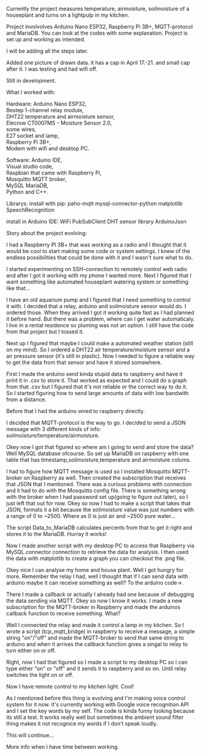 Currently the project measures temperature, airmoisture, soilmoisture of a houseplant and turns on a lightpulp in my kitchen.

Project involvolves Arduino Nano ESP32, Raspberry Pi 3B+, MQTT-protocol and MariaDB.
You can look at the codes with some explanation.
Project is set up and working as intended.

I will be adding all the steps later.

Added one picture of drawn data. it has a cap in April 17.-21. and small cap after it. I was testing and had wifi off.

Still in development. 

What I worked with:

Hardware:
Arduino Nano ESP32,  
Bestep 1-channel relay module,  
DHT22 temperature and airmoisture sensor,  
Elecrow CT0007MS - Moisture Sensor 2.0,  
some wires,  
E27 socket and lamp,  
Raspberry Pi 3B+,  
Modem with wifi 
and desktop PC.

Software:
Arduino IDE,  
Visual studio code,  
Raspbian that came with Raspberry Pi,  
Mosquitto MQTT broker,  
MySQL MariaDB,  
Python and C++.  

Librarys:
install with pip:
paho-mqtt
mysql-connector-python
matplotlib
SpeechRecognition

install in Arduino IDE:
WiFi
PubSubClient
DHT sensor library
ArduinoJson



Story about the project evolving:

I had a Raspberry PI 3B+ that was working as a radio and I thought that it would be cool to start making some code or system settings. I knew of the endless possibilities that could be done with it and I wasn't sure what to do.

 I started experimenting on SSH-connection to remotely control web radio and after I got it working with my phone I wanted more. Next I figured that I want something like automated houseplant watering system or something like that... 

I have an old aquarium pump and I figured that I need something to control it with. I decided that a relay, arduino and soilmoisture sensor would do. I ordered those. When they arrived I got it working quite fast as I had planned it before hand. But there was a problem, where can I get water automaticaly. I live in a rental residence so pluming was not an option. I still have the code from that project but I tossed it. 

Next up I figured that maybe I could make a automated weather station (still on my mind). So I ordered a DHT22 air temperature/moisture sensor and a air pressure sensor (it's still in plastic). Now I needed to figure a reliable way to get the data from that sensor and have it stored somewhere.

 First I made the arduino send kinda stupid data to raspberry and have it print it in .csv to store it. That worked as expected and I could do a graph from that .csv but I figured that it's not reliable or the correct way to do it. So I started figuring how to send large amounts of data with low bandwith from a distance. 

Before that I had the arduino wired to raspberry directly. 

I decided that MQTT-protocol is the way to go. I decided to send a JSON message with 3 different kinds of info: soilmoisture/temperature/airmoisture. 

Okey now I got that figured so where am I going to send and store the data? Well MySQL database ofcourse. So set up MariaDB on raspberry with one table that has timestamp,soilmoisture,temperature and airmoisture colums.

 I had to figure how MQTT message is used so I installed Mosquitto MQTT-broker on Raspberry as well. Then created the subscription that receives that JSON that I mentioned. There was a curious problems with connection and it had to do with the Mosquitto config file. There is something wrong with the broker when I had password set up(going to figure out later), so I just left that out for now. Okey so now I had to make a script that takes that JSON, formats it a bit because the soilmoisture value was just numbers with a range of 0 to ~2500. 
Where as 0 is just air and ~2500 pure water... 

The script Data_to_MariaDB calculates percents from that to get it right and stores it to the MariaDB.
Hurray it works!

Now I made another script with my desktop PC to access that Raspberry via MySQL.connector connection to retrieve the data for analysis. I then used the data with matplotlib to create a graph you can checkout the .png file. 

Okey nice I can analyse my home and house plant. Well I got hungry for more. Remember the relay I had, well I thought that if I can send data with arduino maybe it can receive something as well? To the arduino code->.

 There I made a callback or actually I already had one because of debugging the data sending via MQTT. Okey so now I know it works. I made a new subscription for the MQTT-broker in Raspberry and made the arduinos callback function to receive something. 
What? 

Well I connected the relay and made it control a lamp in my kitchen. So I wrote a script (tcp_mqtt_bridge) in raspberry to receive a message, a simple string "on"/"off" and made the MQTT-broker to send that same string to arduino and when it arrives the callback function gives a singal to relay to turn either on or off. 

Right, now I had that figured so I made a script to my desktop PC so I can type either "on" or "off" and it sends it to raspberry and so on. Until relay switches the light on or off. 

Now I have remote control to my kitchen light. 
Cool! 

As I mentioned before this thing is evolving and I'm making voice control system for it now. It's currently working with Google voice recognition API and I set the key words by my self. The code is kinda funny looking because its still a test. It works really well but sometimes the ambient sound filter thing makes it not recognice my words if I don't speak loudly.

This will continue...

More info when I have time between working.
